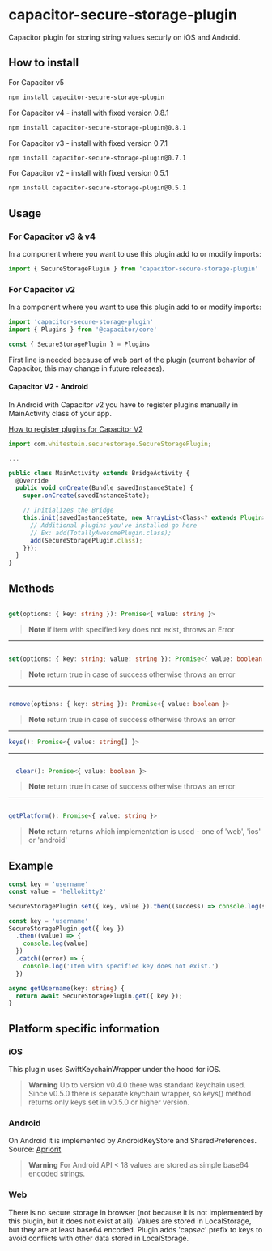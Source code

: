# capacitor-secure-storage-plugin

Capacitor plugin for storing string values securly on iOS and Android.

## How to install

For Capacitor v5

```bash
npm install capacitor-secure-storage-plugin
```

For Capacitor v4 - install with fixed version 0.8.1

```bash
npm install capacitor-secure-storage-plugin@0.8.1
```

For Capacitor v3 - install with fixed version 0.7.1

```bash
npm install capacitor-secure-storage-plugin@0.7.1
```

For Capacitor v2 - install with fixed version 0.5.1

```bash
npm install capacitor-secure-storage-plugin@0.5.1
```

## Usage

### For Capacitor v3 & v4

In a component where you want to use this plugin add to or modify imports:

```jsx
import { SecureStoragePlugin } from 'capacitor-secure-storage-plugin'
```

### For Capacitor v2

In a component where you want to use this plugin add to or modify imports:

```jsx
import 'capacitor-secure-storage-plugin'
import { Plugins } from '@capacitor/core'

const { SecureStoragePlugin } = Plugins
```

First line is needed because of web part of the plugin (current behavior of Capacitor, this may change in future releases).

#### Capacitor V2 - Android

In Android with Capacitor v2 you have to register plugins manually in MainActivity class of your app.

[How to register plugins for Capacitor V2](https://capacitorjs.com/docs/v2/plugins/android#export-to-capacitor)

```ts
import com.whitestein.securestorage.SecureStoragePlugin;

...

public class MainActivity extends BridgeActivity {
  @Override
  public void onCreate(Bundle savedInstanceState) {
    super.onCreate(savedInstanceState);

    // Initializes the Bridge
    this.init(savedInstanceState, new ArrayList<Class<? extends Plugin>>() {{
      // Additional plugins you've installed go here
      // Ex: add(TotallyAwesomePlugin.class);
      add(SecureStoragePlugin.class);
    }});
  }
}
```

## Methods

```ts

get(options: { key: string }): Promise<{ value: string }>

```

> **Note**
> if item with specified key does not exist, throws an Error

---

```ts

set(options: { key: string; value: string }): Promise<{ value: boolean }>

```

> **Note**
> return true in case of success otherwise throws an error

---

```ts

remove(options: { key: string }): Promise<{ value: boolean }>

```

> **Note**
> return true in case of success otherwise throws an error

---

```ts
keys(): Promise<{ value: string[] }>
```

---

```ts

  clear(): Promise<{ value: boolean }>

```

> **Note**
> return true in case of success otherwise throws an error

---

```ts

getPlatform(): Promise<{ value: string }>

```

> **Note**
> return returns which implementation is used - one of 'web', 'ios' or 'android'

## Example

```ts
const key = 'username'
const value = 'hellokitty2'

SecureStoragePlugin.set({ key, value }).then((success) => console.log(success))
```

```ts
const key = 'username'
SecureStoragePlugin.get({ key })
  .then((value) => {
    console.log(value)
  })
  .catch((error) => {
    console.log('Item with specified key does not exist.')
  })
```

```ts
async getUsername(key: string) {
  return await SecureStoragePlugin.get({ key });
}
```

## Platform specific information

### iOS

This plugin uses SwiftKeychainWrapper under the hood for iOS.

> **Warning**
> Up to version v0.4.0 there was standard keychain used. Since v0.5.0 there is separate keychain wrapper, so keys() method returns only keys set in v0.5.0 or higher version.

### Android

On Android it is implemented by AndroidKeyStore and SharedPreferences. Source: [Apriorit](https://www.apriorit.com/dev-blog/432-using-androidkeystore)

> **Warning**
> For Android API < 18 values are stored as simple base64 encoded strings.

### Web

There is no secure storage in browser (not because it is not implemented by this plugin, but it does not exist at all). Values are stored in LocalStorage, but they are at least base64 encoded. Plugin adds 'cap*sec*' prefix to keys to avoid conflicts with other data stored in LocalStorage.
